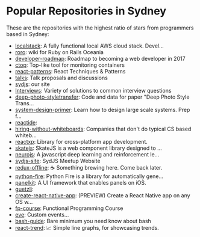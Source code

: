 # Popular Repositories in Sydney

These are the repositories with the highest ratio of stars from programmers based in Sydney:

- [localstack](https://github.com/atlassian/localstack): A fully functional local AWS cloud stack. Devel...
- [roro](https://github.com/rails-oceania/roro): wiki for Ruby on Rails Oceania
- [developer-roadmap](https://github.com/kamranahmedse/developer-roadmap): Roadmap to becoming a web developer in 2017
- [ctop](https://github.com/bcicen/ctop): Top-like tool for monitoring containers
- [react-patterns](https://github.com/vasanthk/react-patterns): React Techniques & Patterns 
- [talks](https://github.com/reactsydney/talks): Talk proposals and discussions
- [sydjs](https://github.com/sydjs/sydjs): our site
- [Interviews](https://github.com/kdn251/Interviews): Variety of solutions to common interview questions
- [deep-photo-styletransfer](https://github.com/luanfujun/deep-photo-styletransfer): Code and data for paper "Deep Photo Style Trans...
- [system-design-primer](https://github.com/donnemartin/system-design-primer): Learn how to design large scale systems. Prep f...
- [reactide](https://github.com/reactide/reactide): 
- [hiring-without-whiteboards](https://github.com/poteto/hiring-without-whiteboards): Companies that don't do typical CS based whiteb...
- [reactxp](https://github.com/Microsoft/reactxp): Library for cross-platform app development.
- [skatejs](https://github.com/skatejs/skatejs): SkateJS is a web component library designed to ...
- [neurojs](https://github.com/janhuenermann/neurojs): A javascript deep learning and reinforcement le...
- [sydjs-site](https://github.com/JedWatson/sydjs-site): SydJS Meetup Website
- [redux-offline](https://github.com/jevakallio/redux-offline): :coffee: Something brewing here. Come back later.
- [python-fire](https://github.com/google/python-fire): Python Fire is a library for automatically gene...
- [panelkit](https://github.com/louisdh/panelkit): A UI framework that enables panels on iOS.
- [guetzli](https://github.com/google/guetzli): 
- [create-react-native-app](https://github.com/react-community/create-react-native-app): (PREVIEW) Create a React Native app on any OS w...
- [fp-course](https://github.com/data61/fp-course): Functional Programming Course
- [eve](https://github.com/adobe-webplatform/eve): Custom events… 
- [bash-guide](https://github.com/Idnan/bash-guide): Bare minimum you need know about bash
- [react-trend](https://github.com/unsplash/react-trend): 📈 Simple line graphs, for showcasing trends.
